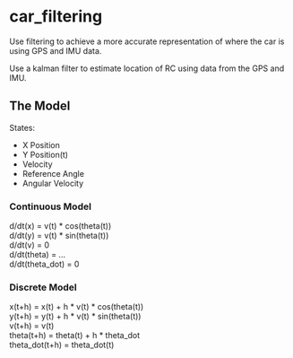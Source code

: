 # car_filtering
Use filtering to achieve a more accurate representation of where the car is using GPS and IMU data. 

Use a kalman filter to estimate location of RC using data from the GPS and IMU. 

## The Model
States: 
- X Position  
- Y Position(t)  
- Velocity  
- Reference Angle  
- Angular Velocity  
       
### Continuous Model
d/dt(x) = v(t) * cos(theta(t))  
d/dt(y) = v(t) * sin(theta(t))  
d/dt(v) = 0  
d/dt(theta) = ...  
d/dt(theta_dot) = 0  

### Discrete Model
x(t+h) = x(t) + h * v(t) * cos(theta(t))  
y(t+h) = y(t) + h * v(t) * sin(theta(t))  
v(t+h) = v(t)  
theta(t+h) = theta(t) + h * theta_dot  
theta_dot(t+h) = theta_dot(t)  

